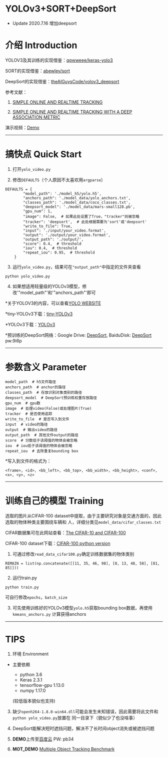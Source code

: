 # YOLOv3+SORT+DeepSort

* Update 2020.7.16 增加deepsort

# 介绍 Introduction

YOLOV3及其训练的实现借鉴：[qqwweee/keras-yolo3](https://github.com/qqwweee/keras-yolo3)

SORT的实现借鉴：[abewley/sort](https://github.com/abewley/sort)

DeepSort的实现借鉴：[theAIGuysCode/yolov3_deepsort](https://github.com/theAIGuysCode/yolov3_deepsort)

参考文献：

1. [SIMPLE ONLINE AND REALTIME TRACKING](https://arxiv.org/pdf/1602.00763.pdf)

2. [SIMPLE ONLINE AND REALTIME TRACKING WITH A DEEP ASSOCIATION METRIC](https://arxiv.org/pdf/1703.07402.pdf)

演示视频：[Demo](https://www.bilibili.com/video/av56450343/)

---

# 搞快点 Quick Start

1. 打开`yolo_video.py`

2. 修改`DEFAULTS`（个人原因不太喜欢用`argparse`）

```
DEFAULTS = {
        "model_path": './model_h5/yolo.h5',
        "anchors_path": './model_data/yolo_anchors.txt',
        "classes_path": './model_data/coco_classes.txt',
        "deepsort_model": './model_data/mars-small128.pb',
        "gpu_num": 1,
        "image": False,  # 如果此处设置了True，"tracker"则被忽略
        "tracker": 'deepsort',  # 此处根据需要为'sort'或'deepsort'
        "write_to_file": True,
        "input": './input/your_video.format',
        "output": './output/your_video.format',
        "output_path": './output/',
        "score": 0.4,  # threshold
        "iou": 0.4,  # threshold
        "repeat_iou": 0.95,  # threshold
    }
```

3. 运行`yolo_video.py`，结果可在`"output_path"`中指定的文件夹查看

```
python yolo_video.py
```

4. 如果想适用轻量级的YOLOv3模型，修改'"model_path"'和'"anchors_path"'即可

*关于YOLOV3的内容，可以查看[YOLO WEBSITE](https://pjreddie.com/darknet/yolo/)

*tiny-YOLOv3下载：[tiny-YOLOv3](https://pjreddie.com/media/files/yolov3-tiny.weights)

*YOLOv3下载：[YOLOv3](https://pjreddie.com/media/files/yolov3.weights)

*预训练的DeepSort网络：Google Drive: [DeepSort](https://drive.google.com/open?id=18fKzfqnqhqW3s9zwsCbnVJ5XF2JFeqMp), BaiduDisk: [DeepSort](https://pan.baidu.com/s/1B4xKXYWckM4TLIg6WGW6uw)  pw:9i6p

---

# 参数含义 Parameter

```
model_path  # h5文件路径
anchors_path  # anchor的路径
classes_path  # 存放识别对象类别的路径
deepsort_model  # DeepSort预训练权重存放路径
gpu_num  # gpu数
image  # 处理video(False)或处理图片(True)
tracker  # 是否使用追踪
write_to_file  # 是否写入到文件
input  # video的路径
output  # 输出video的路径
output_path  # 其他文件output的路径
score  # 分数低于该阈值的物体会被忽略
iou  # iou低于该阈值的物体会被忽略
repeat_iou  # 去除重复bounding box
```

*写入到文件的格式为：

```
<frame>, <id>, <bb_left>, <bb_top>, <bb_width>, <bb_height>, <conf>, <x>, <y>, <z>
```

---

# 训练自己的模型 Training

选取的图片从CIFAR-100 dataset中提取，由于主要研究对象是交通方面的，因此选取的物体种类主要围绕车辆和
人，详细分类见`model_data/cifar_classes.txt`

CIFAR数据集可在此网站查看：[The CIFAR-10 and CIFAR-100](http://www.cs.toronto.edu/~kriz/cifar.html)

CIFAR-100 dataset下载：[CIFAR-100 python version](http://www.cs.toronto.edu/~kriz/cifar-100-python.tar.gz)

1. 可通过修改`read_data_cifar100.py`确定训练数据集的物体类别

```
REMAIN = list(np.concatenate([[11, 35, 46, 98], [8, 13, 48, 58], [81, 85]]))
```

2. 运行train.py

```
python train.py
```

可自行修改`epochs`，`batch_size`

3. 可先使用训练好的YOLOv3模型`yolo.h5`获取bounding box数据，再使用`kmeans_anchors.py`
计算获得anchors

---

# TIPS

1. 环境 Environment

 * 主要依赖

    * python 3.6
    * Keras 2.3.1
    * tensorflow-gpu 1.13.0
    * numpy 1.17.0
    
    (较低版本貌似也支持)

3. 缺少`openh264-1.8.0-win64.dll`可能会发生未知错误，因此需要将此文件和`python yolo_video.py`放置在
同一目录下（貌似少了也没啥事）

4. DeepSort能解决短时遮挡问题，解决不了长时间object消失或被遮挡问题

5. **DEMO**上传至[百度云](https://pan.baidu.com/s/1VLKI8OGDbzsfqtzMe1amxg) PW: pb34

6. **MOT_DEMO** [Multiple Object Tracking Benchmark](https://motchallenge.net/data/MOT16/)


